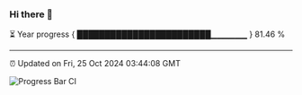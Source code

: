 ### Hi there 👋

⏳ Year progress { ████████████████████████▁▁▁▁▁▁ } 81.46 %

---

⏰ Updated on Fri, 25 Oct 2024 03:44:08 GMT

![Progress Bar CI](https://github.com/IshwaranRudhara/GIT-ACTION/workflows/Progress%20Bar%20CI/badge.svg)
